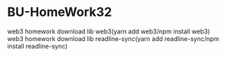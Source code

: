 # BU-HomeWork32
web3 homework download lib web3(yarn add web3/npm install web3)
web3 homework download lib readline-sync(yarn add readline-sync/npm install readline-sync)